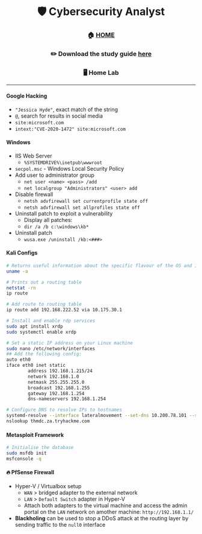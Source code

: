 <div align='center'>

# 🛡️ Cybersecurity Analyst

### 🏠 [HOME](README.md)
### ✏️ Download the study guide [here](https://comptiacdn.azureedge.net/webcontent/docs/default-source/exam-objectives/comptia-cysa-cs0-002-exam-objectives-(6-0).pdf?sfvrsn=86668f47_2)


### 🖥️ Home Lab

</div>


- - -

#### Google Hacking
+ `"Jessica Hyde"`, exact match of the string
+ `@`, search for results in social media
+ `site:microsoft.com`
+ `intext:"CVE-2020-1472" site:microsoft.com`

#### Windows
+ IIS Web Server
   + `%SYSTEMDRIVE%\inetpub\wwwroot`
+ `secpol.msc` - Windows Local Security Policy
+ Add user to administrator group
   + `net user <name> <pass> /add`
   + `net localgroup "Administrators" <user> add`
+ Disable firewall
   + `netsh advfirewall set currentprofile state off`
   + `netsh advfirewall set allprofiles state off`
+ Uninstall patch to exploit a vulnerability
   + Display all patches:
   + `dir /a /b c:\windows\kb*`
+ Uninstall patch
   + `wusa.exe /uninstall /kb:<###>`

#### Kali Configs
  
```sh
# Returns useful information about the specific flavour of the OS and its kernel
uname -a

# Prints out a routing table
netstat -rn
ip route

# Add route to routing table
ip route add 192.168.222.52 via 10.175.30.1

# Install and enable rdp services
sudo apt install xrdp
sudo systemctl enable xrdp

# Set a static IP address on your Linux machine
sudo nano /etc/network/interfaces
## Add the following config: 
auto eth0
iface eth0 inet static
        address 192.168.1.215/24
        network 192.168.1.0
        netmask 255.255.255.0
        broadcast 192.168.1.255
        gateway 192.168.1.254
        dns-nameservers 192.168.1.254

# Configure DNS to resolve IPs to hostnames
systemd-resolve --interface lateralmovement --set-dns 10.200.78.101 --set-domain za.tryhackme.com
nslookup thmdc.za.tryhackme.com
```

#### Metasploit Framework

```sh
# Initialise the database
sudo msfdb init
msfconsole -q
```


#### 🔥 PfSense Firewall
+ Hyper-V / Virtualbox setup
   + `WAN` > bridged adapter to the external network
   + `LAN` > `Default Switch` adapter in Hyper-V
   + Attach both adapters to the virtual machine and access the admin portal on the `LAN` network on amother machine: `http://192.168.1.1/`
+ **Blackholing** can be used to stop a DDoS attack at the routing layer by sending traffic to the `null0` interface


